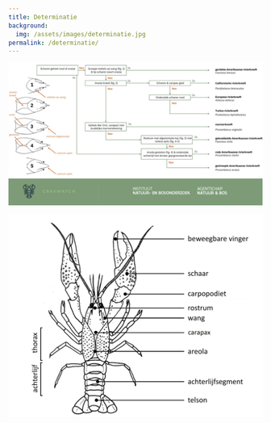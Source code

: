 ```yaml
---
title: Determinatie
background:
  img: /assets/images/determinatie.jpg
permalink: /determinatie/
---
```


[![alt text](/assets/images/craywatch_key.jpg)](/assets/images/craywatch_key.jpg)


![alt text](/assets/images/morfologie_cor.jpg)
